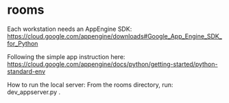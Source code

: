 # rooms

Each workstation needs an AppEngine SDK:
https://cloud.google.com/appengine/downloads#Google_App_Engine_SDK_for_Python

Following the simple app instruction here:
https://cloud.google.com/appengine/docs/python/getting-started/python-standard-env

How to run the local server:
From the rooms directory, run: dev_appserver.py .

